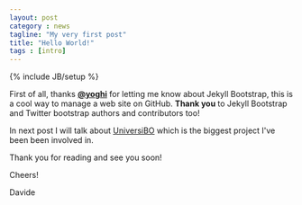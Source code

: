 ```yaml
---
layout: post
category : news
tagline: "My very first post"
title: "Hello World!"
tags : [intro]
---
```

{% include JB/setup %}

First of all, thanks **[@yoghi](https://twitter.com/yoghi)** for letting me know
about Jekyll Bootstrap, this is a cool way to manage a web site on GitHub.
**Thank you** to Jekyll Bootstrap and Twitter bootstrap authors and
contributors too!

In next post I will talk about [UniversiBO](https://github.com/UniversiBO) which 
is the biggest project I've been been involved in.

Thank you for reading and see you soon!

Cheers!

Davide
